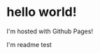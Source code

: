 <!DOCTYPE html>
<html>
<body>
<h1> hello world! </h1>
<p> I'm hosted with Github Pages! </p>
  <p> I'm readme test</p>
</body>
</html>
